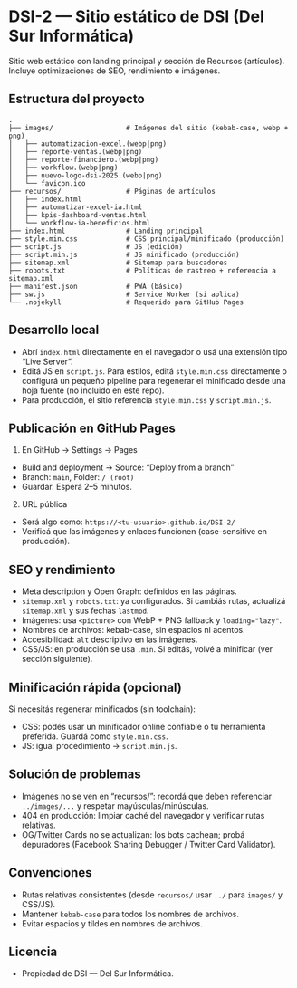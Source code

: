 # DSI-2 — Sitio estático de DSI (Del Sur Informática)

Sitio web estático con landing principal y sección de Recursos (artículos). Incluye optimizaciones de SEO, rendimiento e imágenes.

## Estructura del proyecto

```
.
├── images/                  # Imágenes del sitio (kebab-case, webp + png)
│   ├── automatizacion-excel.(webp|png)
│   ├── reporte-ventas.(webp|png)
│   ├── reporte-financiero.(webp|png)
│   ├── workflow.(webp|png)
│   ├── nuevo-logo-dsi-2025.(webp|png)
│   └── favicon.ico
├── recursos/                # Páginas de artículos
│   ├── index.html
│   ├── automatizar-excel-ia.html
│   ├── kpis-dashboard-ventas.html
│   └── workflow-ia-beneficios.html
├── index.html               # Landing principal
├── style.min.css            # CSS principal/minificado (producción)
├── script.js                # JS (edición)
├── script.min.js            # JS minificado (producción)
├── sitemap.xml              # Sitemap para buscadores
├── robots.txt               # Políticas de rastreo + referencia a sitemap.xml
├── manifest.json            # PWA (básico)
├── sw.js                    # Service Worker (si aplica)
└── .nojekyll                # Requerido para GitHub Pages
```

## Desarrollo local
- Abrí `index.html` directamente en el navegador o usá una extensión tipo “Live Server”.
- Editá JS en `script.js`. Para estilos, editá `style.min.css` directamente o configurá un pequeño pipeline para regenerar el minificado desde una hoja fuente (no incluido en este repo).
- Para producción, el sitio referencia `style.min.css` y `script.min.js`.

## Publicación en GitHub Pages
1) En GitHub → Settings → Pages
- Build and deployment → Source: “Deploy from a branch”
- Branch: `main`, Folder: `/ (root)`
- Guardar. Esperá 2–5 minutos.

2) URL pública
- Será algo como: `https://<tu-usuario>.github.io/DSI-2/`
- Verificá que las imágenes y enlaces funcionen (case-sensitive en producción).

## SEO y rendimiento
- Meta description y Open Graph: definidos en las páginas.
- `sitemap.xml` y `robots.txt`: ya configurados. Si cambiás rutas, actualizá `sitemap.xml` y sus fechas `lastmod`.
- Imágenes: usa `<picture>` con WebP + PNG fallback y `loading="lazy"`.
- Nombres de archivos: kebab-case, sin espacios ni acentos.
- Accesibilidad: `alt` descriptivo en las imágenes.
- CSS/JS: en producción se usa `.min`. Si editás, volvé a minificar (ver sección siguiente).

## Minificación rápida (opcional)
Si necesitás regenerar minificados (sin toolchain):
- CSS: podés usar un minificador online confiable o tu herramienta preferida. Guardá como `style.min.css`.
- JS: igual procedimiento → `script.min.js`.

## Solución de problemas
- Imágenes no se ven en “recursos/”: recordá que deben referenciar `../images/...` y respetar mayúsculas/minúsculas.
- 404 en producción: limpiar caché del navegador y verificar rutas relativas.
- OG/Twitter Cards no se actualizan: los bots cachean; probá depuradores (Facebook Sharing Debugger / Twitter Card Validator).

## Convenciones
- Rutas relativas consistentes (desde `recursos/` usar `../` para `images/` y CSS/JS).
- Mantener `kebab-case` para todos los nombres de archivos.
- Evitar espacios y tildes en nombres de archivos.

## Licencia
- Propiedad de DSI — Del Sur Informática.
